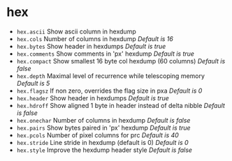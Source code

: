 <!-- TITLE: hex -->

# hex
- `hex.ascii` Show ascii column in hexdump
- `hex.cols` Number of columns in hexdump _Default is 16_
- `hex.bytes` Show header in hexdumps _Default is true_
- `hex.comments` Show comments in 'px' hexdump _Default is true_
- `hex.compact` Show smallest 16 byte col hexdump (60 columns) _Default is false_
- `hex.depth` Maximal level of recurrence while telescoping memory _Default is 5_
- `hex.flagsz` If non zero, overrides the flag size in pxa _Default is 0_
- `hex.header` Show header in hexdumps _Default is true_
- `hex.hdroff` Show aligned 1 byte in header instead of delta nibble _Default is false_
- `hex.onechar` Number of columns in hexdump _Default is false_
- `hex.pairs` Show bytes paired in 'px' hexdump _Default is true_
- `hex.pcols` Number of pixel columns for prc _Default is 40_
- `hex.stride` Line stride in hexdump (default is 0) _Default is 0_
- `hex.style` Improve the hexdump header style _Default is false_

<p hidden>hex.cols hex.comments hex.compact hex.depth hex.flagsz hex.header hex.onechar hex.pairs hex.pcols hex.stride</p>